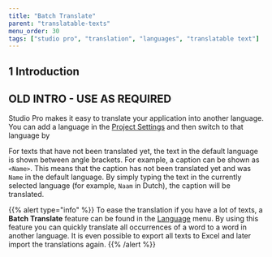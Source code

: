 ```yaml
---
title: "Batch Translate"
parent: "translatable-texts"
menu_order: 30
tags: ["studio pro", "translation", "languages", "translatable text"]
---
```


## 1 Introduction

## OLD INTRO - USE AS REQUIRED

Studio Pro makes it easy to translate your application into another language. You can add a language in the [Project Settings](project-settings) and then switch to that language by 

For texts that have not been translated yet, the text in the default language is shown between angle brackets. For example, a caption can be shown as `<Name>`. This means that the caption has not been translated yet and was `Name` in the default language. By simply typing the text in the currently selected language (for example, `Naam` in Dutch), the caption will be translated.

{{% alert type="info" %}}
To ease the translation if you have a lot of texts, a **Batch Translate** feature can be found in the [Language](menus#language) menu. By using this feature you can quickly translate all occurrences of a word to a word in another language. It is even possible to export all texts to Excel and later import the translations again.
{{% /alert %}}
